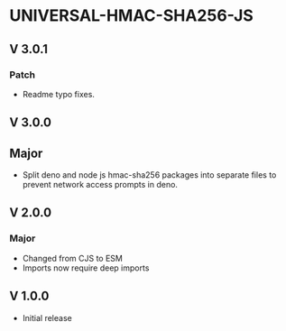 # UNIVERSAL-HMAC-SHA256-JS

## V 3.0.1

### Patch

- Readme typo fixes.

## V 3.0.0

## Major

- Split deno and node js hmac-sha256 packages into separate files to prevent network access prompts in deno.

## V 2.0.0

### Major

- Changed from CJS to ESM
- Imports now require deep imports

## V 1.0.0

- Initial release
